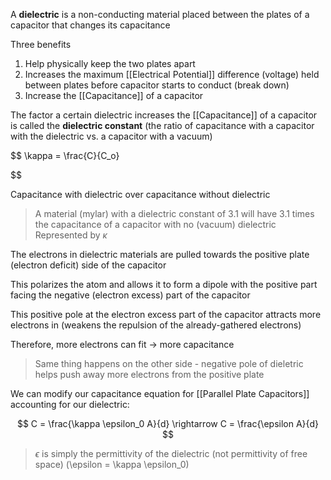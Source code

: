 A **dielectric** is a non-conducting material placed between the plates of a capacitor that changes its capacitance

Three benefits
1. Help physically keep the two plates apart
2. Increases the maximum [[Electrical Potential]] difference (voltage) held between plates before capacitor starts to conduct (break down)
3. Increase the [[Capacitance]] of a capacitor

The factor a certain dielectric increases the [[Capacitance]] of a capacitor is called the **dielectric constant** (the ratio of capacitance with a capacitor with the dielectric vs. a capacitor with a vacuum)

 $$
 \kappa = \frac{C}{C_o}
 
 
 $$

Capacitance with dielectric over capacitance without dielectric

> A material (mylar) with a dielectric constant of 3.1 will have 3.1 times the capacitance of a capacitor with no (vacuum) dielectric
> Represented by $\kappa$

The electrons in dielectric materials are pulled towards the positive plate (electron deficit) side of the capacitor

This polarizes the atom and allows it to form a dipole with the positive part facing the negative (electron excess) part of the capacitor

This positive pole at the electron excess part of the capacitor attracts more electrons in (weakens the repulsion of the already-gathered electrons)

Therefore, more electrons can fit → more capacitance

> Same thing happens on the other side - negative pole of dieletric helps push away more electrons from the positive plate

We can modify our capacitance equation for [[Parallel Plate Capacitors]] accounting for our dielectric:

$$
C = \frac{\kappa \epsilon_0 A}{d} \rightarrow C = \frac{\epsilon A}{d}
$$

> $\epsilon$ is simply the permittivity of the dielectric (not permittivity of free space) (\epsilon = \kappa \epsilon_0)